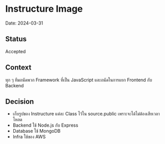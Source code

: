 # Instructure Image

Date: 2024-03-31

## Status

Accepted

## Context

ทุก ๆ ทีมถนัดพวก Framework ที่เป็น JavaScript และถนัดในการแยก Frontend กับ Backend

## Decision

- เก็บรูปของ Instructure แต่ละ Class ไว้ใน source.public เพราะจะได้ไม่ต้องเสียเวลาโหลด
- Backend ใช้ Node.js กับ Express
- Database ใช้ MongoDB
- Infra ใช้ของ AWS
